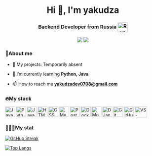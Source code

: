 <h1 align="center">Hi 👋, I'm yakudza </h1>

<h3 align="center">
Backend Developer from Russia
<img align="center" alt="Russia" width="32px" src="https://www.svgrepo.com/download/508628/flag-ru.svg" />
</h3>

<div id="socials" align="center">
<a href="https://t.me/warden_sw" target="_blank"><img src="https://img.shields.io/badge/Telegram-2CA5E0?style=for-the-badge&logo=telegram&logoColor=white" target="_blank"></a> 
<a href="mailto:yakudzadev0708@gmail.com"><img src="https://img.shields.io/badge/-Gmail-%23333?style=for-the-badge&logo=gmail&logoColor=white" target="_blank"></a>
</div>

### 🥷About me

- 🔭 My projects: Temporarily absent
- 🌱 I’m currently learning **Python, Java**

- 📫 How to reach me **yakudzadev0708@gmail.com**

### 🔥My stack

<img align="left" alt="Java" width="32px" src="https://www.svgrepo.com/download/452234/java.svg" />

<img align="left" alt="Python" width="32px" src="https://www.svgrepo.com/download/452091/python.svg" />

<img align="left" alt="JavaScript" width="32px" src="https://www.svgrepo.com/download/349419/javascript.svg" />

<img align="left" alt="HTML" width="32px" src="https://www.svgrepo.com/download/452228/html-5.svg" />

<img align="left" alt="CSS" width="32px" src="https://www.svgrepo.com/download/452185/css-3.svg" />

<img align="left" alt="MySQL" width="32px" src="https://www.svgrepo.com/download/303251/mysql-logo.svg" />

<img align="left" alt="PostgreSQL" width="32px" src="https://www.svgrepo.com/download/354200/postgresql.svg" />

<img align="center" alt="VS-Code" height="35" width="40" src="https://cdn.jsdelivr.net/gh/devicons/devicon/icons/vscode/vscode-original.svg">

<img align="left" alt="Docker" width="32px" src="https://www.svgrepo.com/download/452192/docker.svg" />

<img align="left" alt="MongoDB" width="32px" src="https://www.svgrepo.com/download/331488/mongodb.svg" />

<img align="left" alt="DJango" width="32px" src="https://www.svgrepo.com/download/373554/django.svg" />

<img align="left" alt="Git" width="32px" src="https://www.svgrepo.com/download/452210/git.svg" />

<img align="left" alt="GitHub" width="32px" src="https://www.svgrepo.com/download/475654/github-color.svg" />

<br />



### 👨🏻‍💻My stat

[![GitHub Streak](http://github-readme-streak-stats.herokuapp.com?user=your-github-username&theme=dark&background=000000)](https://git.io/streak-stats)

[![Top Langs](https://github-readme-stats.vercel.app/api/top-langs/?username=your-github-username&layout=compact&theme=vision-friendly-dark)](https://github.com/anuraghazra/github-readme-stats)
